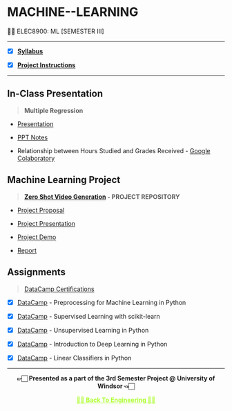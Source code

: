 # MACHINE--LEARNING

 👍🏻 ELEC8900: ML [SEMESTER III]

---
 
 - [X] **[Syllabus](https://github.com/Amey-Thakur/MACHINE--LEARNING/blob/main/Final_GENG8900-MachineLearning-CourseSyllabus-Fall-2023.pdf)**
 
 - [X] **[Project Instructions](https://github.com/Amey-Thakur/MACHINE--LEARNING/blob/main/Course%20Project%20Instructions/Course%20Project_Final.pdf)**

---

## In-Class Presentation

 >**Multiple Regression**

  - [Presentation](https://github.com/Amey-Thakur/MACHINE--LEARNING/blob/main/In-Class%20Presentation/Multiple%20Linear%20Regression.pdf)
  
  - [PPT Notes](https://github.com/Amey-Thakur/MACHINE--LEARNING/blob/main/In-Class%20Presentation/PPT%20Notes.pdf)
  
  - Relationship between Hours Studied and Grades Received - [Google Colaboratory](https://github.com/Amey-Thakur/MACHINE--LEARNING/blob/main/In-Class%20Presentation/Relationship%20between%20Hours%20Studied%20and%20Grades%20Received.ipynb)


## Machine Learning Project

>**[Zero Shot Video Generation](https://github.com/Amey-Thakur/ZERO-SHOT-VIDEO-GENERATION) - PROJECT REPOSITORY**

  - [Project Proposal](https://github.com/Amey-Thakur/MACHINE--LEARNING/blob/main/ML%20Project/Zero-Shot%20Video%20Generation%20-%20Project%20Proposal.pdf)
  
  - [Project Presentation](https://github.com/Amey-Thakur/MACHINE--LEARNING/blob/main/ML%20Project/Zero-Shot%20Video%20Generation.pdf)
  
  - [Project Demo](https://youtu.be/za9hId6UPoY)
  
  - [Report](https://github.com/Amey-Thakur/MACHINE--LEARNING/blob/main/ML%20Project/Zero-Shot%20Video%20Generation%20Project%20Report.pdf)


## Assignments

 >[DataCamp Certifications](https://github.com/Amey-Thakur/MACHINE--LEARNING/blob/main/datacamp/DataCamp%20Certificates%20-%20Amey%20%5B110107589%5D.pdf)

   - [X] [DataCamp](https://github.com/Amey-Thakur/MACHINE--LEARNING/blob/main/datacamp/DataCamp%20-%20Preprocessing%20for%20Machine%20Learning%20in%20Python.pdf) - Preprocessing for Machine Learning in Python
   
   - [X] [DataCamp](https://github.com/Amey-Thakur/MACHINE--LEARNING/blob/main/datacamp/DataCamp%20-%20Supervised%20Learning%20with%20scikit-learn.pdf) - Supervised Learning with scikit-learn
   
   - [X] [DataCamp](https://github.com/Amey-Thakur/MACHINE--LEARNING/blob/main/datacamp/DataCamp%20-%20Unsupervised%20Learning%20in%20Python.pdf) - Unsupervised Learning in Python
   
   - [X] [DataCamp](https://github.com/Amey-Thakur/MACHINE--LEARNING/blob/main/datacamp/DataCamp%20-%20Introduction%20to%20Deep%20Learning%20in%20Python.pdf) - Introduction to Deep Learning in Python
   
   - [X] [DataCamp](https://github.com/Amey-Thakur/MACHINE--LEARNING/blob/main/datacamp/DataCamp%20-%20Linear%20Classifiers%20in%20Python.pdf) - Linear Classifiers in Python

---

<p align="center"> <b> 👉🏻 Presented as a part of the 3rd Semester Project @ University of Windsor 👈🏻 <b> </p>

<p align="center"><a href='https://github.com/Amey-Thakur/MENG-COMPUTER-ENGINEERING', style='color: greenyellow;'> ✌🏻 Back To Engineering ✌🏻</p>
